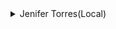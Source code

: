 
<details>

<Summary>Jenifer Torres(Local)</Summary>
  - Number: (386)-688-6983
  - original post: https://x.com/Sassafrass_84/status/1844130194858312078

  > If you are evacuating from hurricane Milton and 
  > you are in an RV, motor home, or een a car you 
  > are more than welcome to Park in our property. We 
  > have 5 acres and a barn venue with water, 
  > electricity, and bathrooms available. It is 
  > located in Live Oak fl. All is free of charge!!"

  
    

<Summary>Jenifer Torres(Local)</Summary>


</details>